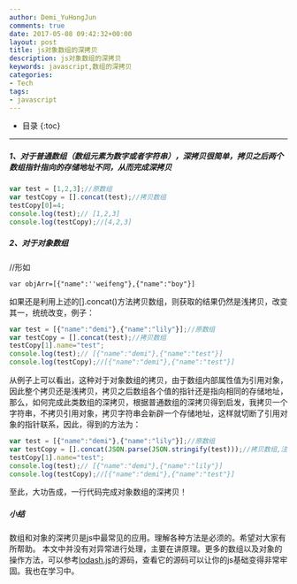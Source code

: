 ```yaml
---
author: Demi_YuHongJun
comments: true
date: 2017-05-08 09:42:32+00:00
layout: post
title: js对象数组的深拷贝
description: js对象数组的深拷贝
keywords: javascript,数组的深拷贝
categories:
- Tech
tags:
- javascript
---
```

* 目录
{:toc}
---

##### 1、对于普通数组（数组元素为数字或者字符串），深拷贝很简单，拷贝之后两个数组指针指向的存储地址不同，从而完成深拷贝

```javascript
var test = [1,2,3];//原数组
var testCopy = [].concat(test);//拷贝数组
testCopy[0]=4;
console.log(test);// [1,2,3]
console.log(testCopy);//[4,2,3]
```

##### 2、对于对象数组

//形如
```
var objArr=[{"name":''weifeng"},{"name":"boy"}]
```

如果还是利用上述的[].concat()方法拷贝数组，则获取的结果仍然是浅拷贝，改变其一，统统改变，例子：
```javascript
var test = [{"name":"demi"},{"name":"lily"}];//原数组
var testCopy = [].concat(test);//拷贝数组
testCopy[1].name="test";
console.log(test);// [{"name":"demi"},{"name":"test"}]
console.log(testCopy);//[{"name":"demi"},{"name":"test"}]
```

从例子上可以看出，这种对于对象数组的拷贝，由于数组内部属性值为引用对象，因此整个拷贝还是浅拷贝，拷贝之后数组各个值的指针还是指向相同的存储地址，
那么，如何完成此类数组的深拷贝，根据普通数组的深拷贝得到启发，我拷贝一个字符串，不拷贝引用对象，拷贝字符串会新辟一个存储地址，这样就切断了引用对象的指针联系，因此，得到的方法为：
```javascript
var test = [{"name":"demi"},{"name":"lily"}];//原数组
var testCopy = [].concat(JSON.parse(JSON.stringify(test)));//拷贝数组,注意这行的拷贝方法 转换成json再转换成对象实现对象的深拷贝
testCopy[1].name="test";
console.log(test);// [{"name":"demi"},{"name":"lily"}]
console.log(testCopy);//[{"name":"demi"},{"name":"test"}]
```
至此，大功告成，一行代码完成对象数组的深拷贝！

##### 小结

数组和对象的深拷贝是js中最常见的应用。理解各种方法是必须的。希望对大家有所帮助。 
本文中并没有对异常进行处理，主要在讲原理。更多的数组以及对象的操作方法，可以参考[lodash.js](http://lodashjs.com/docs/#_clonedeepvalue-customizer-thisarg)的源码，查看它的源码可以让你的js基础变得非常牢固。我也在学习中。